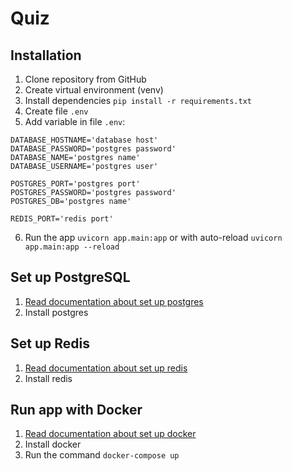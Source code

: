 # Quiz

## Installation

1. Clone repository from GitHub
2. Create virtual environment (venv)
3. Install dependencies `pip install -r requirements.txt`
4. Create file `.env`
5. Add variable in file `.env`:
```
DATABASE_HOSTNAME='database host'
DATABASE_PASSWORD='postgres password'
DATABASE_NAME='postgres name'
DATABASE_USERNAME='postgres user'

POSTGRES_PORT='postgres port'
POSTGRES_PASSWORD='postgres password'
POSTGRES_DB='postgres name'

REDIS_PORT='redis port'
```
6. Run the app `uvicorn app.main:app` or with auto-reload `uvicorn app.main:app --reload`

## Set up PostgreSQL

1. [Read documentation about set up postgres](https://www.postgresql.org/download/)
2. Install postgres

## Set up Redis

1. [Read documentation about set up redis](https://redis.io/docs/getting-started/)
2. Install redis

## Run app with Docker
 
1. [Read documentation about set up docker](https://docs.docker.com/get-docker/)
2. Install docker
3. Run the command `docker-compose up`